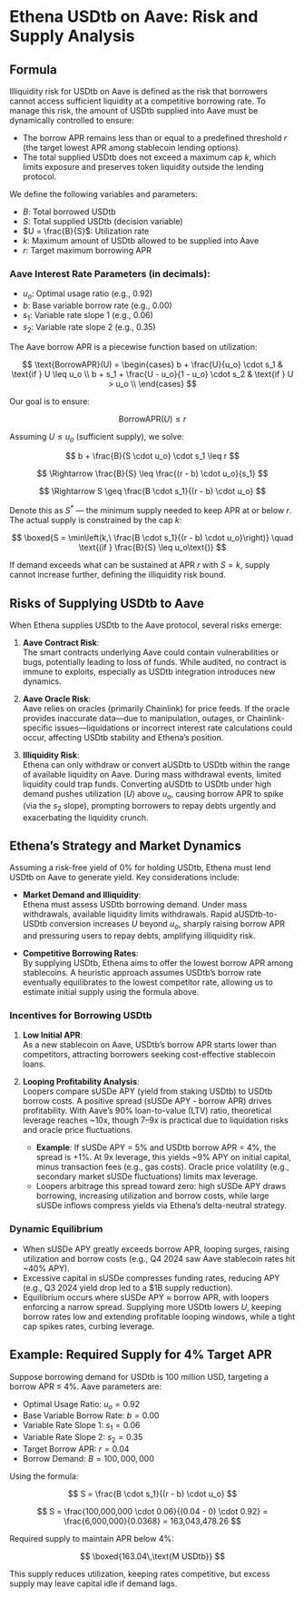# Ethena USDtb on Aave: Risk and Supply Analysis

## Formula

Illiquidity risk for USDtb on Aave is defined as the risk that borrowers cannot access sufficient liquidity at a competitive borrowing rate. To manage this risk, the amount of USDtb supplied into Aave must be dynamically controlled to ensure:

- The borrow APR remains less than or equal to a predefined threshold $r$ (the target lowest APR among stablecoin lending options).
- The total supplied USDtb does not exceed a maximum cap $k$, which limits exposure and preserves token liquidity outside the lending protocol.

We define the following variables and parameters:

- $B$: Total borrowed USDtb
- $S$: Total supplied USDtb (decision variable)
- $U = \frac{B}{S}$: Utilization rate
- $k$: Maximum amount of USDtb allowed to be supplied into Aave
- $r$: Target maximum borrowing APR

### Aave Interest Rate Parameters (in decimals):

- $u_o$: Optimal usage ratio (e.g., 0.92)
- $b$: Base variable borrow rate (e.g., 0.00)
- $s_1$: Variable rate slope 1 (e.g., 0.06)
- $s_2$: Variable rate slope 2 (e.g., 0.35)

The Aave borrow APR is a piecewise function based on utilization:

$$
\text{BorrowAPR}(U) =
\begin{cases}
b + \frac{U}{u_o} \cdot s_1 & \text{if } U \leq u_o \\
b + s_1 + \frac{U - u_o}{1 - u_o} \cdot s_2 & \text{if } U > u_o \\
\end{cases}
$$

Our goal is to ensure:

$$
\text{BorrowAPR}(U) \leq r
$$

Assuming $U \leq u_o$ (sufficient supply), we solve:

$$
b + \frac{B}{S \cdot u_o} \cdot s_1 \leq r
$$

$$
\Rightarrow \frac{B}{S} \leq \frac{(r - b) \cdot u_o}{s_1}
$$

$$
\Rightarrow S \geq \frac{B \cdot s_1}{(r - b) \cdot u_o}
$$

Denote this as $S^*$ — the minimum supply needed to keep APR at or below $r$. The actual supply is constrained by the cap $k$:

$$
\boxed{S = \min\left(k,\ \frac{B \cdot s_1}{(r - b) \cdot u_o}\right)} \quad \text{(if } \frac{B}{S} \leq u_o\text{)}
$$

If demand exceeds what can be sustained at APR $r$ with $S = k$, supply cannot increase further, defining the illiquidity risk bound.

## Risks of Supplying USDtb to Aave

When Ethena supplies USDtb to the Aave protocol, several risks emerge:

1. **Aave Contract Risk**:  
   The smart contracts underlying Aave could contain vulnerabilities or bugs, potentially leading to loss of funds. While audited, no contract is immune to exploits, especially as USDtb integration introduces new dynamics.

2. **Aave Oracle Risk**:  
   Aave relies on oracles (primarily Chainlink) for price feeds. If the oracle provides inaccurate data—due to manipulation, outages, or Chainlink-specific issues—liquidations or incorrect interest rate calculations could occur, affecting USDtb stability and Ethena’s position.

3. **Illiquidity Risk**:  
   Ethena can only withdraw or convert aUSDtb to USDtb within the range of available liquidity on Aave. During mass withdrawal events, limited liquidity could trap funds. Converting aUSDtb to USDtb under high demand pushes utilization ($U$) above $u_o$, causing borrow APR to spike (via the $s_2$ slope), prompting borrowers to repay debts urgently and exacerbating the liquidity crunch.

## Ethena’s Strategy and Market Dynamics

Assuming a risk-free yield of 0% for holding USDtb, Ethena must lend USDtb on Aave to generate yield. Key considerations include:

- **Market Demand and Illiquidity**:  
  Ethena must assess USDtb borrowing demand. Under mass withdrawals, available liquidity limits withdrawals. Rapid aUSDtb-to-USDtb conversion increases $U$ beyond $u_o$, sharply raising borrow APR and pressuring users to repay debts, amplifying illiquidity risk.

- **Competitive Borrowing Rates**:  
  By supplying USDtb, Ethena aims to offer the lowest borrow APR among stablecoins. A heuristic approach assumes USDtb’s borrow rate eventually equilibrates to the lowest competitor rate, allowing us to estimate initial supply using the formula above.

### Incentives for Borrowing USDtb

1. **Low Initial APR**:  
   As a new stablecoin on Aave, USDtb’s borrow APR starts lower than competitors, attracting borrowers seeking cost-effective stablecoin loans.

2. **Looping Profitability Analysis**:  
   Loopers compare sUSDe APY (yield from staking USDtb) to USDtb borrow costs. A positive spread (sUSDe APY - borrow APR) drives profitability. With Aave’s 90% loan-to-value (LTV) ratio, theoretical leverage reaches ~10x, though 7–9x is practical due to liquidation risks and oracle price fluctuations.
   - **Example**: If sUSDe APY = 5% and USDtb borrow APR = 4%, the spread is +1%. At 9x leverage, this yields ~9% APY on initial capital, minus transaction fees (e.g., gas costs). Oracle price volatility (e.g., secondary market sUSDe fluctuations) limits max leverage.
   - Loopers arbitrage this spread toward zero: high sUSDe APY draws borrowing, increasing utilization and borrow costs, while large sUSDe inflows compress yields via Ethena’s delta-neutral strategy.

### Dynamic Equilibrium

- When sUSDe APY greatly exceeds borrow APR, looping surges, raising utilization and borrow costs (e.g., Q4 2024 saw Aave stablecoin rates hit ~40% APY).
- Excessive capital in sUSDe compresses funding rates, reducing APY (e.g., Q3 2024 yield drop led to a $1B supply reduction).
- Equilibrium occurs where sUSDe APY ≈ borrow APR, with loopers enforcing a narrow spread. Supplying more USDtb lowers $U$, keeping borrow rates low and extending profitable looping windows, while a tight cap spikes rates, curbing leverage.

## Example: Required Supply for 4% Target APR

Suppose borrowing demand for USDtb is $100$ million USD, targeting a borrow APR ≤ 4%. Aave parameters are:

- Optimal Usage Ratio: $u_o = 0.92$
- Base Variable Borrow Rate: $b = 0.00$
- Variable Rate Slope 1: $s_1 = 0.06$
- Variable Rate Slope 2: $s_2 = 0.35$
- Target Borrow APR: $r = 0.04$
- Borrow Demand: $B = 100,000,000$

Using the formula:

$$
S = \frac{B \cdot s_1}{(r - b) \cdot u_o}
$$

$$
S = \frac{100,000,000 \cdot 0.06}{(0.04 - 0) \cdot 0.92} = \frac{6,000,000}{0.0368} = 163,043,478.26
$$

Required supply to maintain APR below 4%:

$$
\boxed{163.04\,\text{M USDtb}}
$$

This supply reduces utilization, keeping rates competitive, but excess supply may leave capital idle if demand lags.
